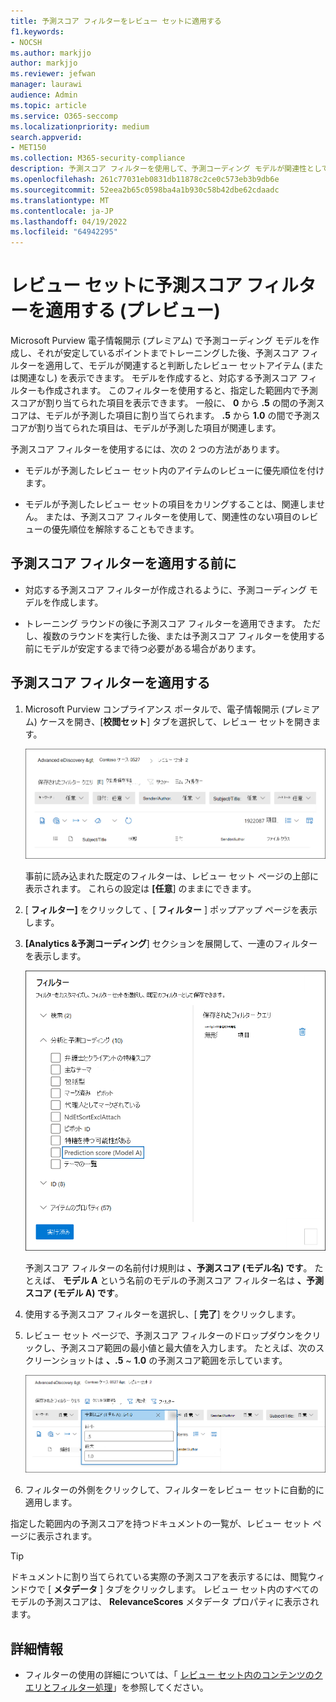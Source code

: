 ```yaml
---
title: 予測スコア フィルターをレビュー セットに適用する
f1.keywords:
- NOCSH
ms.author: markjjo
author: markjjo
ms.reviewer: jefwan
manager: laurawi
audience: Admin
ms.topic: article
ms.service: O365-seccomp
ms.localizationpriority: medium
search.appverid:
- MET150
ms.collection: M365-security-compliance
description: 予測スコア フィルターを使用して、予測コーディング モデルが関連性として予測された項目または関連性のない項目を表示します。
ms.openlocfilehash: 261c77031eb0831db11878c2ce0c573eb3b9db6e
ms.sourcegitcommit: 52eea2b65c0598ba4a1b930c58b42dbe62cdaadc
ms.translationtype: MT
ms.contentlocale: ja-JP
ms.lasthandoff: 04/19/2022
ms.locfileid: "64942295"
---
```

# <a name="apply-a-prediction-score-filter-to-a-review-set-preview"></a>レビュー セットに予測スコア フィルターを適用する (プレビュー)

Microsoft Purview 電子情報開示 (プレミアム) で予測コーディング モデルを作成し、それが安定しているポイントまでトレーニングした後、予測スコア フィルターを適用して、モデルが関連すると判断したレビュー セットアイテム (または関連なし) を表示できます。 モデルを作成すると、対応する予測スコア フィルターも作成されます。 このフィルターを使用すると、指定した範囲内で予測スコアが割り当てられた項目を表示できます。 一般に、 **0** から **.5** の間の予測スコアは、モデルが予測した項目に割り当てられます。 **.5** から **1.0** の間で予測スコアが割り当てられた項目は、モデルが予測した項目が関連します。

予測スコア フィルターを使用するには、次の 2 つの方法があります。

- モデルが予測したレビュー セット内のアイテムのレビューに優先順位を付けます。

- モデルが予測したレビュー セットの項目をカリングすることは、関連しません。 または、予測スコア フィルターを使用して、関連性のない項目のレビューの優先順位を解除することもできます。

## <a name="before-you-apply-a-prediction-score-filter"></a>予測スコア フィルターを適用する前に

- 対応する予測スコア フィルターが作成されるように、予測コーディング モデルを作成します。

- トレーニング ラウンドの後に予測スコア フィルターを適用できます。 ただし、複数のラウンドを実行した後、または予測スコア フィルターを使用する前にモデルが安定するまで待つ必要がある場合があります。

## <a name="apply-a-prediction-score-filter"></a>予測スコア フィルターを適用する

1. Microsoft Purview コンプライアンス ポータルで、電子情報開示 (プレミアム) ケースを開き、[**校閲セット**] タブを選択して、レビュー セットを開きます。

   ![[フィルター] をクリックして 、[フィルター] ポップアップ ページを表示します。](..\media\PredictionScoreFilter0.png)   

   事前に読み込まれた既定のフィルターは、レビュー セット ページの上部に表示されます。 これらの設定は **[任意**] のままにできます。

2. [ **フィルター]** をクリックして 、[ **フィルター** ] ポップアップ ページを表示します。

3. **[Analytics &予測コーディング**] セクションを展開して、一連のフィルターを表示します。

      ![Analytics &予測コーディング セクションの予測スコア フィルター。](..\media\PredictionScoreFilter1.png)

   予測スコア フィルターの名前付け規則は **、予測スコア (モデル名) です**。 たとえば、 **モデル A** という名前のモデルの予測スコア フィルター名は **、予測スコア (モデル A) です**。

4. 使用する予測スコア フィルターを選択し、[ **完了**] をクリックします。

5. レビュー セット ページで、予測スコア フィルターのドロップダウンをクリックし、予測スコア範囲の最小値と最大値を入力します。 たとえば、次のスクリーンショットは **、.5** ~ **1.0** の予測スコア範囲を示しています。

   ![予測スコア フィルターの最小値と最大値。](..\media\PredictionScoreFilter2.png)

6. フィルターの外側をクリックして、フィルターをレビュー セットに自動的に適用します。

  指定した範囲内の予測スコアを持つドキュメントの一覧が、レビュー セット ページに表示されます。 

  > [!TIP]
  > ドキュメントに割り当てられている実際の予測スコアを表示するには、閲覧ウィンドウで [ **メタデータ** ] タブをクリックします。 レビュー セット内のすべてのモデルの予測スコアは、 **RelevanceScores** メタデータ プロパティに表示されます。

## <a name="more-information"></a>詳細情報

- フィルターの使用の詳細については、「 [レビュー セット内のコンテンツのクエリとフィルター処理](review-set-search.md)」を参照してください。
